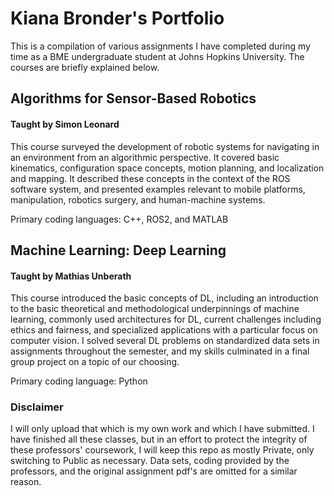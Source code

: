 # Kiana Bronder's Portfolio

This is a compilation of various assignments I have completed during my time as a BME undergraduate student at Johns Hopkins University. The courses are briefly explained below.

## Algorithms for Sensor-Based Robotics
#### Taught by Simon Leonard
This course surveyed the development of robotic systems for navigating in an environment from an algorithmic perspective. It covered basic kinematics, configuration space concepts, motion planning, and localization and mapping. It described these concepts in the context of the ROS software system, and presented examples relevant to mobile platforms, manipulation, robotics surgery, and human-machine systems.

Primary coding languages: C++, ROS2, and MATLAB

## Machine Learning: Deep Learning
#### Taught by Mathias Unberath
This course introduced the basic concepts of DL, including an introduction to the basic theoretical and methodological underpinnings of
machine learning, commonly used architectures for DL, current challenges including ethics and fairness, and specialized applications with a particular focus on computer vision. I solved several DL problems on standardized data sets in assignments throughout the semester, and my skills culminated in a final group project on a topic of our choosing.

Primary coding language: Python

### Disclaimer
I will only upload that which is my own work and which I have submitted. I have finished all these classes, but in an effort to protect the integrity of these professors' coursework, I will keep this repo as mostly Private, only switching to Public as necessary. Data sets, coding provided by the professors, and the original assignment pdf's are omitted for a similar reason.
